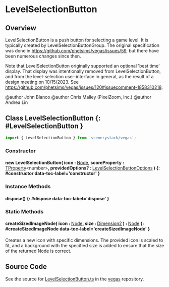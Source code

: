# LevelSelectionButton

## Overview

LevelSelectionButton is a push button for selecting a game level. It is typically created by LevelSelectionButtonGroup.
The original specification was done in https://github.com/phetsims/vegas/issues/59, but there have been numerous
changes since then.

Note that LevelSelectionButton originally supported an optional 'best time' display. That display was intentionally
removed from LevelSelectionButton, and from the level-selection user-interface in general, as the result of
a design meeting on 10/15/2023. See https://github.com/phetsims/vegas/issues/120#issuecomment-1858310218.

@author John Blanco
@author Chris Malley (PixelZoom, Inc.)
@author Andrea Lin

## Class LevelSelectionButton {: #LevelSelectionButton }


```js
import { LevelSelectionButton } from 'scenerystack/vegas';
```
### Constructor

#### new LevelSelectionButton( icon : <span style="font-weight: 400;">[Node](../scenery/Node.md)</span>, scoreProperty : <span style="font-weight: 400;">[TProperty](../axon/TProperty.md)&lt;<span style="color: hsla(calc(var(--md-hue) + 180deg),80%,40%,1);">number</span>&gt;</span>, providedOptions? : <span style="font-weight: 400;">[LevelSelectionButtonOptions](../vegas/LevelSelectionButton.md#LevelSelectionButtonOptions)</span> ) {: #constructor data-toc-label='constructor' }

### Instance Methods

#### dispose() {: #dispose data-toc-label='dispose' }

### Static Methods

#### createSizedImageNode( icon : <span style="font-weight: 400;">[Node](../scenery/Node.md)</span>, size : <span style="font-weight: 400;">[Dimension2](../dot/Dimension2.md)</span> ) : <span style="font-weight: 400;">[Node](../scenery/Node.md)</span> {: #createSizedImageNode data-toc-label='createSizedImageNode' }

Creates a new icon with specific dimensions. The provided icon is scaled to fit, and a background with the
specified size is added to ensure that the size of the returned Node is correct.



## Source Code

See the source for [LevelSelectionButton.ts](https://github.com/phetsims/vegas/blob/main/js/LevelSelectionButton.ts) in the [vegas](https://github.com/phetsims/vegas) repository.
